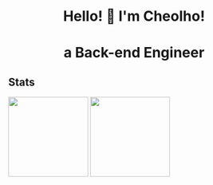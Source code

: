 <h1 align="center"> Hello! 👋  I'm Cheolho!</h1>
<h1 align="center">a Back-end Engineer</h1>

## Stats
<p align="left">
<img height='160' src="https://github-readme-stats.vercel.app/api?username=CheolhoJeon&show_icons=true&count_private=true">
<img height='160' src="https://github-readme-stats.vercel.app/api/top-langs/?username=CheolhoJeon">
</p>
